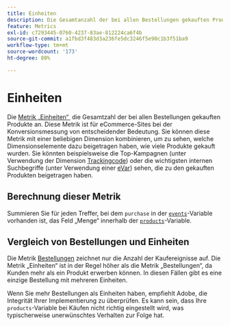 ```yaml
---
title: Einheiten
description: Die Gesamtanzahl der bei allen Bestellungen gekauften Produkte.
feature: Metrics
exl-id: c7293445-0760-4237-83ae-812224ca6f4b
source-git-commit: a1fbd3f483d3a236fe5dc3246f5e90c1b3f51ba9
workflow-type: tm+mt
source-wordcount: '173'
ht-degree: 80%

---
```


# Einheiten

Die [Metrik „Einheiten“ &#x200B;](overview.md) die Gesamtzahl der bei allen Bestellungen gekauften Produkte an. Diese Metrik ist für eCommerce-Sites bei der Konversionsmessung von entscheidender Bedeutung. Sie können diese Metrik mit einer beliebigen Dimension kombinieren, um zu sehen, welche Dimensionselemente dazu beigetragen haben, wie viele Produkte gekauft wurden. Sie könnten beispielsweise die Top-Kampagnen (unter Verwendung der Dimension [Trackingcode](../dimensions/tracking-code.md)) oder die wichtigsten internen Suchbegriffe (unter Verwendung einer [eVar](../dimensions/evar.md)) sehen, die zu den gekauften Produkten beigetragen haben.

## Berechnung dieser Metrik

Summieren Sie für jeden Treffer, bei dem `purchase` in der [`events`](/help/implement/vars/page-vars/events/events-overview.md)-Variable vorhanden ist, das Feld „Menge“ innerhalb der [`products`](/help/implement/vars/page-vars/products.md)-Variable.

## Vergleich von Bestellungen und Einheiten

Die Metrik [Bestellungen](orders.md) zeichnet nur die Anzahl der Kaufereignisse auf. Die Metrik „Einheiten“ ist in der Regel höher als die Metrik „Bestellungen“, da Kunden mehr als ein Produkt erwerben können. In diesen Fällen gibt es eine einzige Bestellung mit mehreren Einheiten.

Wenn Sie mehr Bestellungen als Einheiten haben, empfiehlt Adobe, die Integrität Ihrer Implementierung zu überprüfen. Es kann sein, dass Ihre `products`-Variable bei Käufen nicht richtig eingestellt wird, was typischerweise unerwünschtes Verhalten zur Folge hat.
